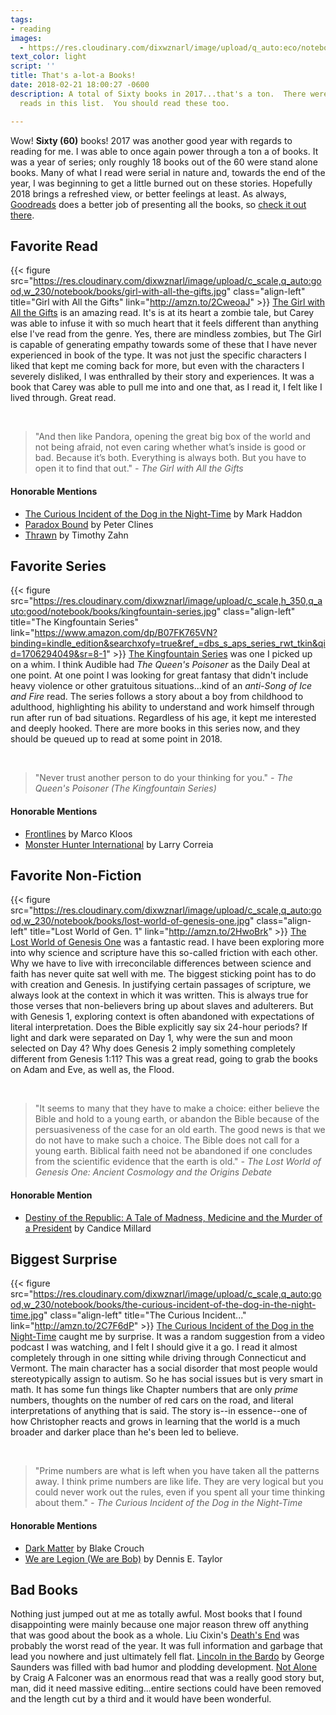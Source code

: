 ```yaml
---
tags:
- reading
images:
  - https://res.cloudinary.com/dixwznarl/image/upload/q_auto:eco/notebook/big-library.jpg
text_color: light
script: ''
title: That's a-lot-a Books!
date: 2018-02-21 18:00:27 -0600
description: A total of Sixty books in 2017...that's a ton.  There were some good
  reads in this list.  You should read these too.

---
```

Wow!  **Sixty (60)** books!  2017 was another good year with regards to reading for me.  I was able to once again power through a ton a of books.  It was a year of series; only roughly 18 books out of the 60 were stand alone books.  Many of what I read were serial in nature and, towards the end of the year, I was beginning to get a little burned out on these stories.  Hopefully 2018 brings a refreshed view, or better feelings at least.  As always, [Goodreads](https://www.goodreads.com/) does a better job of presenting all the books, so [check it out there](https://www.goodreads.com/user/year_in_books/2017/1671848).

## Favorite Read

{{< figure src="https://res.cloudinary.com/dixwznarl/image/upload/c_scale,q_auto:good,w_230/notebook/books/girl-with-all-the-gifts.jpg" class="align-left" title="Girl with All the Gifts" link="http://amzn.to/2CweoaJ" >}} [The Girl with All the Gifts](http://amzn.to/2CweoaJ) is an amazing read.  It's is at its heart a zombie tale, but Carey was able to infuse it with so much heart that it feels different than anything else I've read from the genre.  Yes, there are mindless zombies, but The Girl is capable of generating empathy towards some of these that I have never experienced in book of the type.  It was not just the specific characters I liked that kept me coming back for more, but even with the characters I severely disliked, I was enthralled by their story and experiences.  It was a book that Carey was able to pull me into and one that, as I read it, I felt like I lived through.  Great read.

<br class="u-cf">

> "And then like Pandora, opening the great big box of the world and not being afraid, not even caring whether what’s inside is good or bad. Because it’s both. Everything is always both. But you have to open it to find that out."
> <cite>- The Girl with All the Gifts</cite>

#### Honorable Mentions

- [The Curious Incident of the Dog in the Night-Time](http://amzn.to/2C7F6dP) by Mark Haddon
- [Paradox Bound](http://amzn.to/2EG6Yrm) by Peter Clines
- [Thrawn](http://amzn.to/2sGvG53) by Timothy Zahn

## Favorite Series

{{< figure src="https://res.cloudinary.com/dixwznarl/image/upload/c_scale,h_350,q_auto:good/notebook/books/kingfountain-series.jpg" class="align-left" title="The Kingfountain Series" link="https://www.amazon.com/dp/B07FK765VN?binding=kindle_edition&searchxofy=true&ref_=dbs_s_aps_series_rwt_tkin&qid=1706294049&sr=8-1" >}} [The Kingfountain Series](https://www.amazon.com/dp/B07FK765VN?binding=kindle_edition&searchxofy=true&ref_=dbs_s_aps_series_rwt_tkin&qid=1706294049&sr=8-1) was one I picked up on a whim.  I think Audible had _The Queen's Poisoner_ as the Daily Deal at one point. At one point I was looking for great fantasy that didn't include heavy violence or other gratuitous situations...kind of an _anti-Song of Ice and Fire_ read.  The series follows a story about a boy from childhood to adulthood, highlighting his ability to understand and work himself through run after run of bad situations.  Regardless of his age, it kept me interested and deeply hooked.  There are more books in this series now, and they should be queued up to read at some point in 2018.

<br class="u-cf">

> "Never trust another person to do your thinking for you." 
> <cite>- The Queen's Poisoner (The Kingfountain Series)</cite>

#### Honorable Mentions

- [Frontlines](https://www.amazon.com/dp/B07F7W3ZB4?binding=kindle_edition&ref_=dbs_s_ks_series_rwt_tkin&qid=1706294223&sr=1-1) by Marco Kloos
- [Monster Hunter International](https://www.amazon.com/dp/B07F7NGF35?binding=kindle_edition&ref_=dbs_s_ks_series_rwt_tkin&qid=1706294151&sr=1-1) by Larry Correia

## Favorite Non-Fiction

{{< figure src="https://res.cloudinary.com/dixwznarl/image/upload/c_scale,q_auto:good,w_230/notebook/books/lost-world-of-genesis-one.jpg" class="align-left" title="Lost World of Gen. 1" link="http://amzn.to/2HwoBrk" >}} [The Lost World of Genesis One](http://amzn.to/2HwoBrk) was a fantastic read.  I have been exploring more into why science and scripture have this so-called friction with each other.  Why we have to live with irreconcilable differences between science and faith has never quite sat well with me.  The biggest sticking point has to do with creation and Genesis.  In justifying certain passages of scripture, we always look at the context in which it was written.  This is always true for those verses that non-believers bring up about slaves and adulterers.  But with Genesis 1, exploring context is often abandoned with expectations of literal interpretation.  Does the Bible explicitly say six 24-hour periods?  If light and dark were separated on Day 1, why were the sun and moon selected on Day 4?  Why does Genesis 2 imply something completely different from Genesis 1:11?  This was a great read, going to grab the books on Adam and Eve, as well as, the Flood.

<br class="u-cf">

> "It seems to many that they have to make a choice: either believe the Bible and hold to a young earth, or abandon the Bible because of the persuasiveness of the case for an old earth. The good news is that we do not have to make such a choice. The Bible does not call for a young earth. Biblical faith need not be abandoned if one concludes from the scientific evidence that the earth is old." 
> <cite>- The Lost World of Genesis One: Ancient Cosmology and the Origins Debate</cite>

#### Honorable Mention

- [Destiny of the Republic: A Tale of Madness, Medicine and the Murder of a President](http://amzn.to/2CvGTFi) by Candice Millard

## Biggest Surprise

{{< figure src="https://res.cloudinary.com/dixwznarl/image/upload/c_scale,q_auto:good,w_230/notebook/books/the-curious-incident-of-the-dog-in-the-night-time.jpg" class="align-left" title="The Curious Incident..." link="http://amzn.to/2C7F6dP" >}} [The Curious Incident of the Dog in the Night-Time](http://amzn.to/2C7F6dP) caught me by surprise.  It was a random suggestion from a video podcast I was watching, and I felt I should give it a go.  I read it almost completely through in one sitting while driving through Connecticut and Vermont.  The main character has a social disorder that most people would stereotypically assign to autism.  So he has social issues but is very smart in math.  It has some fun things like Chapter numbers that are only _prime_ numbers, thoughts on the number of red cars on the road, and literal interpretations of anything that is said.  The story is--in essence--one of how Christopher reacts and grows in learning that the world is a much broader and darker place than he's been led to believe.

<br class="u-cf">

> "Prime numbers are what is left when you have taken all the patterns away. I think prime numbers are like life. They are very logical but you could never work out the rules, even if you spent all your time thinking about them." 
> <cite>- The Curious Incident of the Dog in the Night-Time</cite>

#### Honorable Mentions

- [Dark Matter](http://amzn.to/2EDSTud) by Blake Crouch
- [We are Legion (We are Bob)](http://amzn.to/2FgwyQL) by Dennis E. Taylor

## Bad Books

Nothing just jumped out at me as totally awful.  Most books that I found disappointing were mainly because one major reason threw off anything that was good about the book as a whole.  Liu Cixin's [Death's End](http://amzn.to/2BFfXGb) was probably the worst read of the year.  It was full information and garbage that lead you nowhere and just ultimately fell flat.  [Lincoln in the Bardo](http://amzn.to/2HtdQGh) by George Saunders was filled with bad humor and plodding development.  [Not Alone](http://amzn.to/2EF4Z6v) by Craig A Falconer was an enormous read that was a really good story but, man, did it need massive editing...entire sections could have been removed and the length cut by a third and it would have been wonderful.
